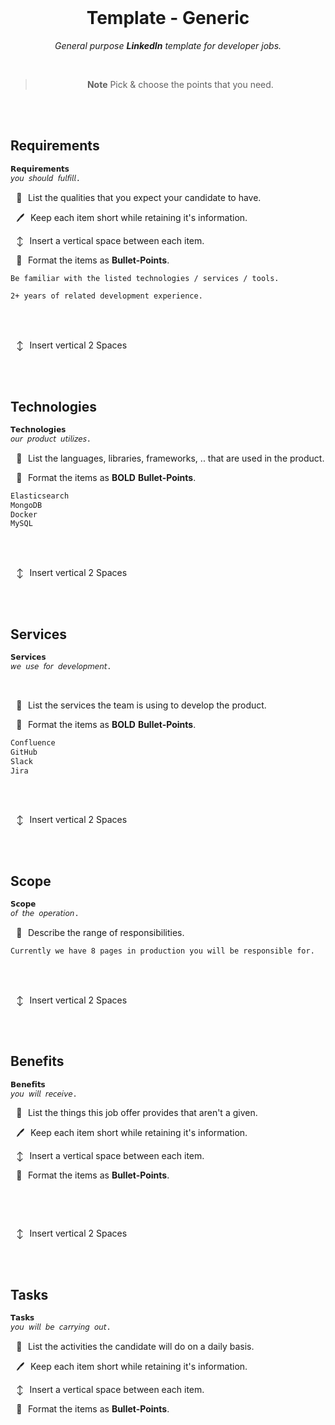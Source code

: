 
<br>

<div align = center>

# Template - Generic

*General purpose **LinkedIn** template for developer jobs.*

<br>

> **Note** Pick & choose the points that you need.

</div>

<br>
<br>

## Requirements

```txt
𝗥𝗲𝗾𝘂𝗶𝗿𝗲𝗺𝗲𝗻𝘁𝘀
𝘺𝘰𝘶 𝘴𝘩𝘰𝘶𝘭𝘥 𝘧𝘶𝘭𝘧𝘪𝘭𝘭.
```

  📝  List the qualities that you expect your candidate to have.

  🖊  Keep each item short while retaining it's information.

  ↕  Insert a vertical space between each item.

  🎨  Format the items as **Bullet-Points**.

```txt
Be familiar with the listed technologies / services / tools.
```

```txt
2+ years of related development experience.
```

<br>
<br>

  ↕  Insert vertical 2 Spaces

<br>
<br>

## Technologies

```txt
𝗧𝗲𝗰𝗵𝗻𝗼𝗹𝗼𝗴𝗶𝗲𝘀
𝘰𝘶𝘳 𝘱𝘳𝘰𝘥𝘶𝘤𝘵 𝘶𝘵𝘪𝘭𝘪𝘻𝘦𝘴.
```

  📝  List the languages, libraries, frameworks, .. that are used in the product.

  🎨  Format the items as **BOLD** **Bullet-Points**.

```txt
Elasticsearch
MongoDB
Docker
MySQL
```

<br>
<br>

  ↕  Insert vertical 2 Spaces

<br>
<br>

## Services

```txt
𝗦𝗲𝗿𝘃𝗶𝗰𝗲𝘀
𝘸𝘦 𝘶𝘴𝘦 𝘧𝘰𝘳 𝘥𝘦𝘷𝘦𝘭𝘰𝘱𝘮𝘦𝘯𝘵.
```

<br>

  📝  List the services the team is using to develop the product.

  🎨  Format the items as **BOLD** **Bullet-Points**.

```txt
Confluence
GitHub
Slack
Jira
```

<br>
<br>

  ↕  Insert vertical 2 Spaces

<br>
<br>

## Scope

```txt
𝗦𝗰𝗼𝗽𝗲
𝘰𝘧 𝘵𝘩𝘦 𝘰𝘱𝘦𝘳𝘢𝘵𝘪𝘰𝘯.
```

  📝  Describe the range of responsibilities.

```txt
Currently we have 8 pages in production you will be responsible for.
```

<br>
<br>

  ↕  Insert vertical 2 Spaces

<br>
<br>

## Benefits

```txt
𝗕𝗲𝗻𝗲𝗳𝗶𝘁𝘀
𝘺𝘰𝘶 𝘸𝘪𝘭𝘭 𝘳𝘦𝘤𝘦𝘪𝘷𝘦.
```

  📝  List the things this job offer provides that aren't a given.

  🖊  Keep each item short while retaining it's information.

  ↕  Insert a vertical space between each item.

  🎨  Format the items as **Bullet-Points**.

```txt

```

<br>
<br>

  ↕  Insert vertical 2 Spaces

<br>
<br>

## Tasks

```txt
𝗧𝗮𝘀𝗸𝘀
𝘺𝘰𝘶 𝘸𝘪𝘭𝘭 𝘣𝘦 𝘤𝘢𝘳𝘳𝘺𝘪𝘯𝘨 𝘰𝘶𝘵.
```

  📝  List the activities the candidate will do on a daily basis.

  🖊  Keep each item short while retaining it's information.

  ↕  Insert a vertical space between each item.

  🎨  Format the items as **Bullet-Points**.

```txt

```

<br>


<!----------------------------------------------------------------------------->
